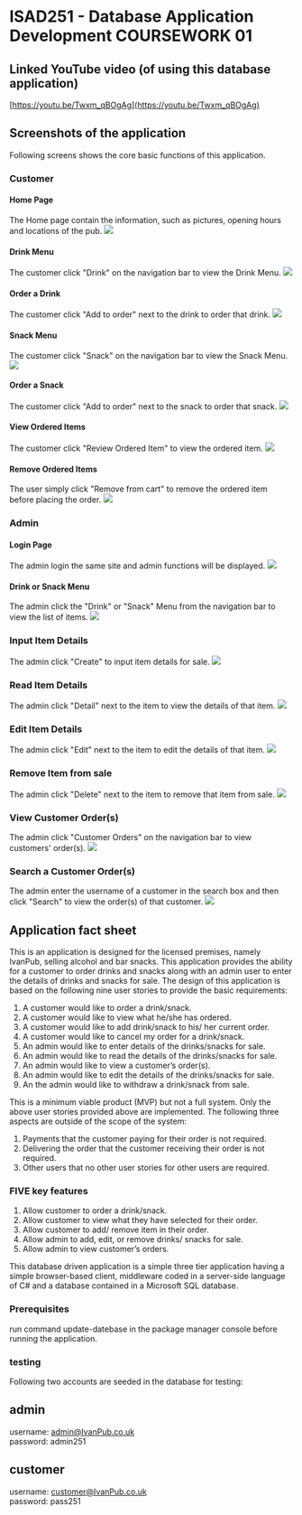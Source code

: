 # ISAD251 - Database Application Development COURSEWORK 01

## Linked YouTube video (of using this database application)
[https://youtu.be/Twxm_qBOgAg](https://youtu.be/Twxm_qBOgAg)

## Screenshots of the application

Following screens shows the core basic functions of this application.
### Customer
#### Home Page
The Home page contain the information, such as pictures, opening hours and locations of the pub.
![](/screens/customer/001Home.JPG)

#### Drink Menu
The customer click "Drink" on the navigation bar to view the Drink Menu.
![](/screens/customer/002Drinks.JPG)

#### Order a Drink
The customer click "Add to order" next to the drink to order that drink.
![](/screens/customer/002DrinksAddItemToOrder.JPG)

#### Snack Menu
The customer click "Snack" on the navigation bar to view the Snack Menu.
![](/screens/customer/003Snacks.JPG)

#### Order a Snack
The customer click "Add to order" next to the snack to order that snack.
![](/screens/customer/003SnacksAddItemToOrder.JPG)

#### View Ordered Items
The customer click "Review Ordered Item" to view the ordered item.
![](/screens/customer/004ViewOrderedItems.JPG)

#### Remove Ordered Items
The user simply click "Remove from cart" to remove the ordered item before placing the order.
![](/screens/customer/004ViewOrderedItemsRemoved.JPG)

### Admin
#### Login Page
The admin login the same site and admin functions will be displayed.
![](/screens/admin/001AdminLogin.JPG)

#### Drink or Snack Menu
The admin click the "Drink" or "Snack" Menu from the navigation bar to view the list of items.
![](/screens/admin/002Admin00ItemMenu.png)

### Input Item Details
The admin click "Create" to input item details for sale.
![](/screens/admin/002Admin01InputItemDetails.JPG)

### Read Item Details
The admin click "Detail" next to the item to view the details of that item.
![](/screens/admin/002Admin02ViewItemDetails.JPG)

### Edit Item Details
The admin click "Edit" next to the item to edit the details of that item.
![](/screens/admin/002Admin03EditItemDetails.JPG)

### Remove Item from sale
The admin click "Delete" next to the item to remove that item from sale.
![](/screens/admin/003AdminRemoveItem.JPG)

### View Customer Order(s)
The admin click "Customer Orders" on the navigation bar to view customers' order(s).
![](/screens/admin/004AdminViewOrder.JPG)

### Search a Customer Order(s)
The admin enter the username of a customer in the search box and then click "Search" to view the order(s) of that customer.
![](/screens/admin/004AdminViewOrderOfUser.JPG)

## Application fact sheet
This is an application is designed for the licensed premises, namely IvanPub, selling alcohol and bar snacks.  This application provides the ability for a customer to order drinks and snacks along with an admin user to enter the details of drinks and snacks for sale.  The design of this application is based on the following nine user stories to provide the basic requirements:
1.	A customer would like to order a drink/snack.
1.	A customer would like to view what he/she has ordered.
1.	A customer would like to add drink/snack to his/ her current order.
1.	A customer would like to cancel my order for a drink/snack.
1.	An admin would like to enter details of the drinks/snacks for sale.
1.	An admin would like to read the details of the drinks/snacks for sale.
1.	An admin would like to view a customer’s order(s).
1.	An admin would like to edit the details of the drinks/snacks for sale.
1.	An the admin would like to withdraw a drink/snack from sale.

This is a minimum viable product (MVP) but not a full system.  Only the above user stories provided above are implemented.  The following three aspects are outside of the scope of the system:
1.	Payments that the customer paying for their order is not required.
1.	Delivering the order that the customer receiving their order is not required.
1.	Other users that no other user stories for other users are required.

### FIVE key features
1. Allow customer to order a drink/snack.
1. Allow customer to view what they have selected for their order.
1. Allow customer to add/ remove item in their order.
1. Allow admin to add, edit, or remove drinks/ snacks for sale.
1. Allow admin to view customer’s orders.

This database driven application is a simple three tier application having a simple browser-based client, middleware coded in a server-side language of C# and a database contained in a Microsoft SQL database.


### Prerequisites

run command update-datebase in the package manager console before running the application.

### testing

Following two accounts are seeded in the database for testing:

## admin
username: admin@IvanPub.co.uk\
password: admin251

## customer
username: customer@IvanPub.co.uk\
password: pass251
